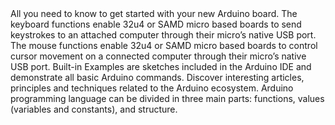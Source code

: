 <EssentialsColumn title="First Steps">
  <EssentialElement title="Quickstart Guide" type="getting-started" link="https://www.arduino.cc/en/Guide/ArduinoLeonardoMicro">
    All you need to know to get started with your new Arduino board.
  </EssentialElement>
</EssentialsColumn>

<EssentialsColumn title="Suggested Libraries">

  <EssentialElement title="Keyboard" type="library" link="https://www.arduino.cc/reference/en/language/functions/usb/Keyboard/">
 The keyboard functions enable 32u4 or SAMD micro based boards to send keystrokes to an attached computer through their micro’s native USB port.
  </EssentialElement>

  <EssentialElement title="Mouse" type="library" link="https://www.arduino.cc/reference/en/language/functions/usb/Mouse/">
The mouse functions enable 32u4 or SAMD micro based boards to control cursor movement on a connected computer through their micro’s native USB port.
  </EssentialElement>

</EssentialsColumn>

<EssentialsColumn title="Arduino Basics">
  <EssentialElement title="Built-in Examples" type="tutorial" link="/built-in-examples/">
    Built-in Examples are sketches included in the Arduino IDE and demonstrate all basic Arduino commands.
  </EssentialElement>
  <EssentialElement title="Learn" type="resource" link="/learn/">
    Discover interesting articles, principles and techniques related to the Arduino ecosystem.
  </EssentialElement>
  <EssentialElement title="Language References" type="resource" link="https://www.arduino.cc/reference/en/">
  Arduino programming language can be divided in three main parts: functions, values (variables and constants), and structure.
  </EssentialElement>
</EssentialsColumn>